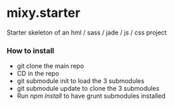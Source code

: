 mixy.starter
============

Starter skeleton of an hml / sass / jade / js / css project

### How to install 

* git clone the main repo
* CD in the repo
* git submodule init to load the 3 submodules
* git submodule update to clone the 3 submodules
* Run *npm install* to have grunt submodules installed 

